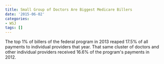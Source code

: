 ```yaml
---
title: Small Group of Doctors Are Biggest Medicare Billers
date: '2015-06-02'
categories:
- WSJ
tags: []
---
```

The top 1% of billers of the federal program in 2013 reaped 17.5% of all payments to individual providers that year. That same cluster of doctors and other individual providers received 16.6% of the program's payments in 2012.
